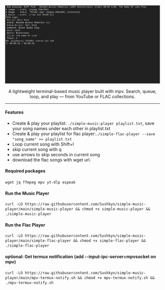 <div align="center">

![Description](example.png)

A lightweight terminal-based music player built with mpv.
Search, queue, loop, and play — from YouTube or FLAC collections.
</div>

---

#### Features
 
 - Create & play your playlist: `./simple-music-player playlist.txt`, save your song names under each other in playlist.txt
 - Create & play your playlist for flac player:`./simple-flac-player --save "song_name" >> playlist.txt`
 - Loop current song with Shift+l
 - skip current song with q
 - use arrows to skip seconds in current song
 - download the flac songs with wget url.
#### Required packages

`wget jq ffmpeg mpv yt-dlp espeak`

#### Run the Music Player
```
curl -LO https://raw.githubusercontent.com/Sushkyn/simple-music-player/main/simple-music-player && chmod +x simple-music-player && ./simple-music-player
```
#### Run the Flac Player
```
curl -LO https://raw.githubusercontent.com/Sushkyn/simple-music-player/main/simple-flac-player && chmod +x simple-flac-player && ./simple-flac-player
```
#### optional: Get termux notification (add --input-ipc-server=mpvsocket on mpv)
```
curl -LO https://raw.githubusercontent.com/Sushkyn/simple-music-player/main/mpv-termux-notify.sh && chmod +x mpv-termux-notify.sh && ./mpv-termux-notify.sh
